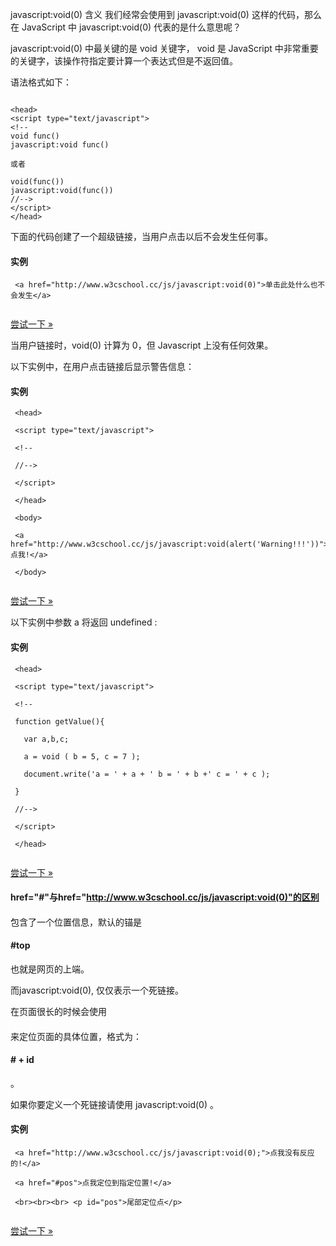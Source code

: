  
javascript:void(0) 含义  我们经常会使用到 javascript:void(0) 这样的代码，那么在 JavaScript 中 javascript:void(0) 代表的是什么意思呢？

 javascript:void(0) 中最关键的是 void 关键字， void 是 JavaScript 中非常重要的关键字，该操作符指定要计算一个表达式但是不返回值。 

 语法格式如下：

 
```

<head>
<script type="text/javascript">
<!--
void func()
javascript:void func()

或者

void(func())
javascript:void(func())
//-->
</script>
</head>

```
 下面的代码创建了一个超级链接，当用户点击以后不会发生任何事。

  
#### 实例

 
```
 <a href="http://www.w3cschool.cc/js/javascript:void(0)">单击此处什么也不会发生</a> 


```
 

[尝试一下 »](http://www.w3cschool.cc/try/try.php?filename=tryjs_void) 

 当用户链接时，void(0) 计算为 0，但 Javascript 上没有任何效果。

 以下实例中，在用户点击链接后显示警告信息：

  
#### 实例

 
```
 <head>

 <script type="text/javascript">

 <!--

 //-->

 </script>

 </head>

 <body>

 <a href="http://www.w3cschool.cc/js/javascript:void(alert('Warning!!!'))">点我!</a>

 </body> 


```
 

[尝试一下 »](http://www.w3cschool.cc/try/try.php?filename=tryjs_void1) 

 以下实例中参数 a 将返回 undefined :

  
#### 实例

 
```
 <head>

 <script type="text/javascript">

 <!--

 function getValue(){

   var a,b,c;

   a = void ( b = 5, c = 7 );

   document.write('a = ' + a + ' b = ' + b +' c = ' + c );

 }

 //-->

 </script>

 </head> 


```
 

[尝试一下 »](http://www.w3cschool.cc/try/try.php?filename=tryjs_void2) 

 

#### href="#"与href="http://www.w3cschool.cc/js/javascript:void(0)"的区别

 

#### #

 包含了一个位置信息，默认的锚是

#### #top

 也就是网页的上端。

  而javascript:void(0), 仅仅表示一个死链接。

 在页面很长的时候会使用 

#### #

 来定位页面的具体位置，格式为：

#### # + id

。

 如果你要定义一个死链接请使用 javascript:void(0) 。 

  
#### 实例

 
```
 <a href="http://www.w3cschool.cc/js/javascript:void(0);">点我没有反应的!</a>

 <a href="#pos">点我定位到指定位置!</a>

 <br><br><br> <p id="pos">尾部定位点</p> 


```
 

[尝试一下 »](http://www.w3cschool.cc/try/try.php?filename=tryjs_void3) 

 

